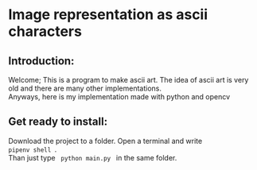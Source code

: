 # Image representation as ascii characters

## Introduction:
 Welcome; This is a program to make ascii art. The idea of ascii art is very old and there are many other implementations.  
 Anyways, here is my implementation made with python and opencv
## Get ready to install: 
 Download the project to a folder. Open a terminal and write <code> pipenv shell </code>.  
 Than just type <code> python main.py </code> in the same folder.
